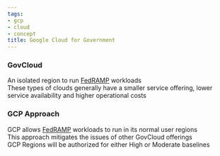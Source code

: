 ```yaml
---
tags:
- gcp
- cloud
- concept
title: Google Cloud for Government
---
```


### GovCloud

An isolated region to run [FedRAMP](../gcp-security-services/gcp-compliance-standards.md#Federal%20Risk%20and%20Authorization%20Management%20Program%20(FedRAMP)) workloads  
These types of clouds generally have a smaller service offering, lower service availability and higher operational costs

### GCP Approach

GCP allows [FedRAMP](../gcp-security-services/gcp-compliance-standards.md#Federal%20Risk%20and%20Authorization%20Management%20Program%20(FedRAMP)) workloads to run in its normal user regions  
This approach mitigates the issues of other GovCloud offerings  
GCP Regions will be authorized for either High or Moderate baselines